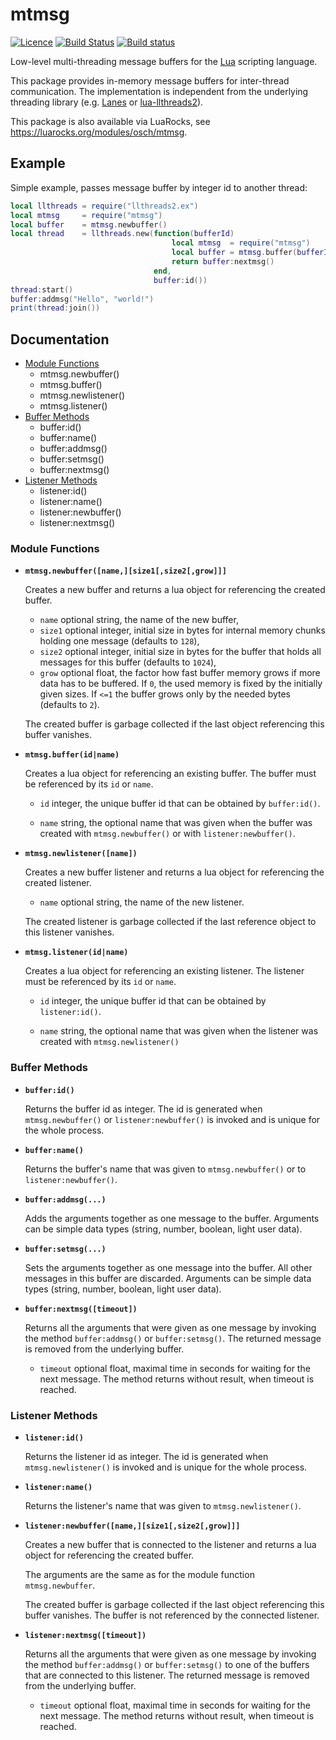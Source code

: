 # mtmsg 
[![Licence](http://img.shields.io/badge/Licence-MIT-brightgreen.svg)](LICENSE)
[![Build Status](https://travis-ci.org/osch/lua-mtmsg.png?branch=master)](https://travis-ci.org/osch/lua-mtmsg)
[![Build status](https://ci.appveyor.com/api/projects/status/r4gwhqv2jvv2jirn?svg=true)](https://ci.appveyor.com/project/osch/lua-mtmsg)

Low-level multi-threading message buffers for the [Lua] scripting language.

This package provides in-memory message buffers for inter-thread communication. 
The implementation is independent from the underlying threading library
(e.g. [Lanes] or [lua-llthreads2]).

This package is also available via LuaRocks, see https://luarocks.org/modules/osch/mtmsg.

[Lua]:               https://www.lua.org
[Lanes]:             https://luarocks.org/modules/benoitgermain/lanes
[lua-llthreads2]:    https://luarocks.org/modules/moteus/lua-llthreads2


## Example

Simple example, passes message buffer by integer id to another
thread:

```lua
local llthreads = require("llthreads2.ex")
local mtmsg     = require("mtmsg")
local buffer    = mtmsg.newbuffer()
local thread    = llthreads.new(function(bufferId)
                                    local mtmsg  = require("mtmsg")
                                    local buffer = mtmsg.buffer(bufferId)
                                    return buffer:nextmsg()
                                end,
                                buffer:id())
thread:start()
buffer:addmsg("Hello", "world!")
print(thread:join())
```

## Documentation

   * [Module Functions](#module-functions)
       * mtmsg.newbuffer()
       * mtmsg.buffer()
       * mtmsg.newlistener()
       * mtmsg.listener()
   * [Buffer Methods](#buffer-methods)
       * buffer:id()
       * buffer:name()
       * buffer:addmsg()
       * buffer:setmsg()
       * buffer:nextmsg()
   * [Listener Methods](#listener-methods)
       * listener:id()
       * listener:name()
       * listener:newbuffer()
       * listener:nextmsg()

### Module Functions

* **`mtmsg.newbuffer([name,][size1[,size2[,grow]]]`**

  Creates a new buffer and returns a lua object for referencing the
  created buffer.

    * `name`  optional string, the name of the new buffer,
    * `size1` optional integer, initial size in bytes for internal memory 
              chunks holding one message (defaults to `128`),
    * `size2` optional integer, initial size in bytes for the buffer that
              holds all messages for this buffer (defaults to `1024`),
    * `grow`  optional float, the factor how fast buffer memory grows
              if more data has to be buffered. If `0`, the used
              memory is fixed by the initially given sizes. If `<=1` the 
              buffer grows only by the needed bytes (defaults to `2`).

  The created buffer is garbage collected if the last object referencing this
  buffer vanishes.

* **`mtmsg.buffer(id|name)`**

  Creates a lua object for referencing an existing buffer. The buffer must
  be referenced by its `id` or `name`.

    * `id` integer, the unique buffer id that can be obtained by
           `buffer:id()`.

    * `name` string, the optional name that was given when the
             buffer was created with `mtmsg.newbuffer()` or with 
             `listener:newbuffer()`.
             
* **`mtmsg.newlistener([name])`**

  Creates a new buffer listener and returns a lua object for referencing the
  created listener.
  
    * `name` optional string, the name of the new listener.

  The created listener is garbage collected if the last reference object to this
  listener vanishes.

* **`mtmsg.listener(id|name)`**

  Creates a lua object for referencing an existing listener. The listener must
  be referenced by its `id` or `name`.

    * `id` integer, the unique buffer id that can be obtained by
           `listener:id()`.

    * `name` string, the optional name that was given when the
             listener was created with `mtmsg.newlistener()`
             
### Buffer Methods

* **`buffer:id()`**
  
  Returns the buffer id as integer. The id is generated when `mtmsg.newbuffer()`
  or `listener:newbuffer()` is invoked and is unique for the whole process.

* **`buffer:name()`**

  Returns the buffer's name that was given to `mtmsg.newbuffer()` or to
  `listener:newbuffer()`.
  
* **`buffer:addmsg(...)`**

  Adds the arguments together as one message to the buffer. Arguments can be
  simple data types (string, number, boolean, light user data).
  
* **`buffer:setmsg(...)`**

  Sets the arguments together as one message into the buffer. All other messages
  in this buffer are discarded. Arguments can be simple data types 
  (string, number, boolean, light user data).
  
* **`buffer:nextmsg([timeout])`**

  Returns all the arguments that were given as one message by invoking the method
  `buffer:addmsg()` or `buffer:setmsg()`. The returned message is removed
  from the underlying buffer.
  
  * `timeout` optional float, maximal time in seconds for waiting for the next 
    message. The method returns without result, when timeout is reached.
    

### Listener Methods


* **`listener:id()`**
  
  Returns the listener id as integer. The id is generated when `mtmsg.newlistener()`
  is invoked and is unique for the whole process.

* **`listener:name()`**

  Returns the listener's name that was given to `mtmsg.newlistener()`.


* **`listener:newbuffer([name,][size1[,size2[,grow]]]`**

  Creates a new buffer that is connected to the listener and returns a lua object 
  for referencing the created buffer.
  
  The arguments are the same as for the module function `mtmsg.newbuffer`.

  The created buffer is garbage collected if the last object referencing this
  buffer vanishes. The buffer is not referenced by the connected listener.

* **`listener:nextmsg([timeout])`**

  Returns all the arguments that were given as one message by invoking the method
  `buffer:addmsg()` or `buffer:setmsg()` to one of the buffers that are
  connected to this listener.  The returned message is removed
  from the underlying buffer.
  
  * `timeout` optional float, maximal time in seconds for waiting for the next 
    message. The method returns without result, when timeout is reached.
    
